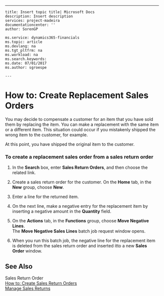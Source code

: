 ---
    title: Insert topic title| Microsoft Docs
    description: Insert description
    services: project-madeira
    documentationcenter: ''
    author: SorenGP

    ms.service: dynamics365-financials
    ms.topic: article
    ms.devlang: na
    ms.tgt_pltfrm: na
    ms.workload: na
    ms.search.keywords:
    ms.date: 07/01/2017
    ms.author: sgroespe

    ---
# How to: Create Replacement Sales Orders
You may decide to compensate a customer for an item that you have sold them by replacing the item. You can make a replacement with the same item or a different item. This situation could occur if you mistakenly shipped the wrong item to the customer, for example.  
  
 At this point, you have shipped the original item to the customer.  
  
### To create a replacement sales order from a sales return order  
  
1.  In the **Search** box, enter **Sales Return Orders**, and then choose the related link.  
  
2.  Create a sales return order for the customer. On the **Home** tab, in the **New** group, choose **New**.  
  
3.  Enter a line for the returned item.  
  
4.  On the next line, make a negative entry for the replacement item by inserting a negative amount in the **Quantity** field.  
  
5.  On the **Actions** tab, in the **Functions** group, choose **Move Negative Lines**.   
    The **Move Negative Sales Lines** batch job request window opens.  
  
6.  When you run this batch job, the negative line for the replacement item is deleted from the sales return order and inserted itto a new **Sales Order** window.  
  
## See Also  
 Sales Return Order   
 [How to: Create Sales Return Orders](../how-to-create-sales-return-orders.md)   
 [Manage Sales Returns](../manage-sales-returns.md)